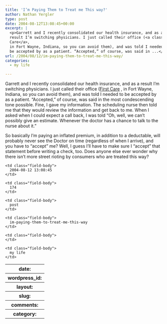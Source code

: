 ```yaml
---
title: 'I’m Paying Them to Treat me This way?'
author: Nathan Yergler
type: post
date: 2004-08-12T13:08:45+00:00
excerpt: |
  <p>Garrett and I recently consolidated our health insurance, and as a
  result I’m switching physicians. I just called their office (<a class="reference external" href="http://www.google.com/local?hl=en&amp;lr=&amp;ie=UTF-8&amp;sa=G&amp;q=first+care&amp;near=Fort+Wayne,+IN&amp;radius=0.0&amp;latlng=41130555,-85128888,41124394,-85126352&amp;oi=locald">First
  Care</a>,
  in Fort Wayne, Indiana, so you can avoid them), and was told I needed to
  be accepted by as a patient. “Accepted,” of course, was said in ...</p>
url: /2004/08/12/im-paying-them-to-treat-me-this-way/
categories:
  - my life

---
```

Garrett and I recently consolidated our health insurance, and as a result I’m switching physicians. I just called their office ([First Care][1] , in Fort Wayne, Indiana, so you can avoid them), and was told I needed to be accepted by as a patient. “Accepted,” of course, was said in the most condescending tone possible. Fine, I gave my information. The scheduling nurse then told me that they would review the information and get back to me. When I asked when I could expect a call back, I was told “Oh, well, we can’t possibly give an estimate. Whenever the doctor has a chance to talk to the nurse about it.”

So basically I’m paying an inflated premium, in addition to a deductable, will probably never see the Doctor on time (regardless of when I arrive), and you have to “accept” me? Well, I guess I’ll have to make sure I “accept” that statement before writing a check, too. Does anyone else ever wonder why there isn’t more street rioting by consumers who are treated this way?

<table class="docutils field-list" frame="void" rules="none">
  <col class="field-name" /> <col class="field-body" /> <tr class="field">
    <th class="field-name">
      date:
    </th>

    <td class="field-body">
      2004-08-12 13:08:45
    </td>
  </tr>

  <tr class="field">
    <th class="field-name">
      wordpress_id:
    </th>

    <td class="field-body">
      174
    </td>
  </tr>

  <tr class="field">
    <th class="field-name">
      layout:
    </th>

    <td class="field-body">
      post
    </td>
  </tr>

  <tr class="field">
    <th class="field-name">
      slug:
    </th>

    <td class="field-body">
      im-paying-them-to-treat-me-this-way
    </td>
  </tr>

  <tr class="field">
    <th class="field-name">
      comments:
    </th>

    <td class="field-body">
    </td>
  </tr>

  <tr class="field">
    <th class="field-name">
      category:
    </th>

    <td class="field-body">
      my life
    </td>
  </tr>
</table>

 [1]: http://www.google.com/local?hl=en&lr=&ie=UTF-8&sa=G&q=first+care&near=Fort+Wayne,+IN&radius=0.0&latlng=41130555,-85128888,41124394,-85126352&oi=locald